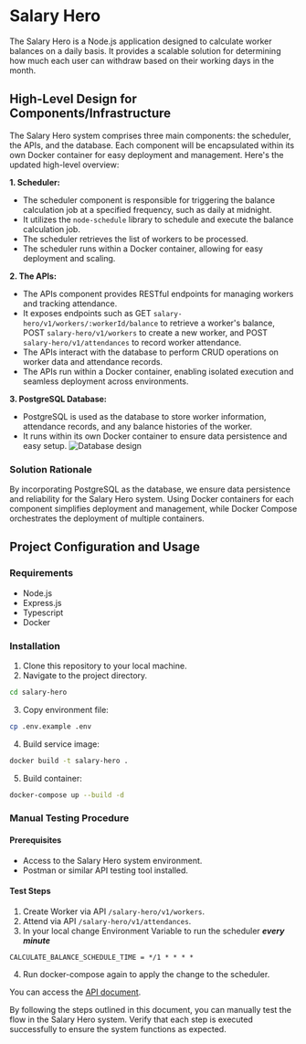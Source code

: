 # Salary Hero

The Salary Hero is a Node.js application designed to calculate worker balances on a daily basis. It provides a scalable solution for determining how much each user can withdraw based on their working days in the month.

## High-Level Design for Components/Infrastructure

The Salary Hero system comprises three main components: the scheduler, the APIs, and the database. Each component will be encapsulated within its own Docker container for easy deployment and management. Here's the updated high-level overview:

**1. Scheduler:**

- The scheduler component is responsible for triggering the balance calculation job at a specified frequency, such as daily at midnight.
- It utilizes the `node-schedule` library to schedule and execute the balance calculation job.
- The scheduler retrieves the list of workers to be processed.
- The scheduler runs within a Docker container, allowing for easy deployment and scaling.

**2. The APIs:**

- The APIs component provides RESTful endpoints for managing workers and tracking attendance.
- It exposes endpoints such as GET `salary-hero/v1/workers/:workerId/balance` to retrieve a worker's balance, POST `salary-hero/v1/workers` to create a new worker, and POST `salary-hero/v1/attendances` to record worker attendance.
- The APIs interact with the database to perform CRUD operations on worker data and attendance records.
- The APIs run within a Docker container, enabling isolated execution and seamless deployment across environments.

**3. PostgreSQL Database:**

- PostgreSQL is used as the database to store worker information, attendance records, and any balance histories of the worker.
- It runs within its own Docker container to ensure data persistence and easy setup.
  <img src="https://i.imgur.com/TRUKgXf.png" alt="Database design">

### Solution Rationale

By incorporating PostgreSQL as the database, we ensure data persistence and reliability for the Salary Hero system. Using Docker containers for each component simplifies deployment and management, while Docker Compose orchestrates the deployment of multiple containers.

## Project Configuration and Usage

### Requirements

- Node.js
- Express.js
- Typescript
- Docker

### Installation

1. Clone this repository to your local machine.
2. Navigate to the project directory.

```bash
cd salary-hero
```

3. Copy environment file:

```bash
cp .env.example .env
```

4. Build service image:

```bash
docker build -t salary-hero .
```

5. Build container:

```bash
docker-compose up --build -d
```

### Manual Testing Procedure

#### Prerequisites

- Access to the Salary Hero system environment.
- Postman or similar API testing tool installed.

#### Test Steps

1. Create Worker via API `/salary-hero/v1/workers`.
2. Attend via API `/salary-hero/v1/attendances`.
3. In your local change Environment Variable to run the scheduler **_every minute_**

```
CALCULATE_BALANCE_SCHEDULE_TIME = */1 * * * *
```

4. Run docker-compose again to apply the change to the scheduler.

You can access the [API document](http://localhost:3000/salary-hero/swagger-ui).

By following the steps outlined in this document, you can manually test the flow in the Salary Hero system. Verify that each step is executed successfully to ensure the system functions as expected.

